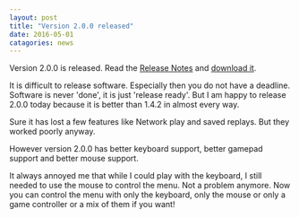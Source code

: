 ```yaml
---
layout: post
title: "Version 2.0.0 released"
date: 2016-05-01
catagories: news
---
```

Version 2.0.0 is released. Read the [Release Notes](https://raw.githubusercontent.com/blockattack/blockattack-game/v2.0.X/ReleaseNotes-2.0.0.txt) and [download it](http://www.blockattack.net/download/).

It is difficult to release software. Especially then you do not have a deadline.
Software is never 'done', it is just 'release ready'.
But I am happy to release 2.0.0 today because it is better than 1.4.2 in almost every way.

Sure it has lost a few features like Network play and saved replays. But they worked poorly anyway.

However version 2.0.0 has better keyboard support, better gamepad support and better mouse support.

It always annoyed me that while I could play with the keyboard, I still needed to use the mouse to control the menu.
Not a problem anymore. Now you can control the menu with only the keyboard, only the mouse or only a game controller or a mix of them if you want!
